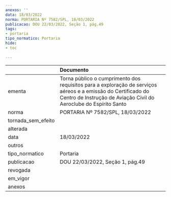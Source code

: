 ```yaml
---
anexos: ''
data: 18/03/2022
norma: PORTARIA Nº 7582/SPL, 18/03/2022
publicacao: DOU 22/03/2022, Seção 1, pág.49
tags:
- portaria
tipo_normatico: Portaria
hide: 
- toc 
 
---
```


|                    | Documento                                                                                                                                                                         |
|:-------------------|:----------------------------------------------------------------------------------------------------------------------------------------------------------------------------------|
| ementa             | Torna público o cumprimento dos requisitos para a exploração de serviços aéreos e a emissão do Certificado do Centro de Instrução de Aviação Civil do Aeroclube do Espírito Santo |
| norma              | PORTARIA Nº 7582/SPL, 18/03/2022                                                                                                                                                  |
| tornada_sem_efeito |                                                                                                                                                                                   |
| alterada           |                                                                                                                                                                                   |
| data               | 18/03/2022                                                                                                                                                                        |
| outros             |                                                                                                                                                                                   |
| tipo_normatico     | Portaria                                                                                                                                                                          |
| publicacao         | DOU 22/03/2022, Seção 1, pág.49                                                                                                                                                   |
| revogada           |                                                                                                                                                                                   |
| em_vigor           |                                                                                                                                                                                   |
| anexos             |                                                                                                                                                                                   |